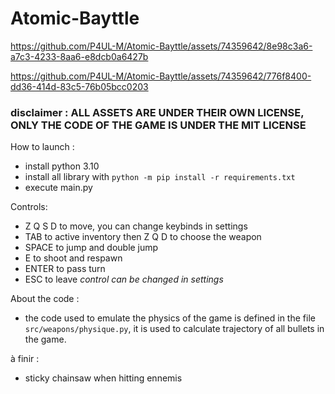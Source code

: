 # Atomic-Bayttle

https://github.com/P4UL-M/Atomic-Bayttle/assets/74359642/8e98c3a6-a7c3-4233-8aa6-e8dcb0a6427b

https://github.com/P4UL-M/Atomic-Bayttle/assets/74359642/776f8400-dd36-414d-83c5-76b05bcc0203

### disclaimer : ALL ASSETS ARE UNDER THEIR OWN LICENSE, ONLY THE CODE OF THE GAME IS UNDER THE MIT LICENSE

How to launch :
- install python 3.10
- install all library with ``python -m pip install -r requirements.txt``
- execute main.py

Controls:
- Z Q S D to move, you can change keybinds in settings
- TAB to active inventory then Z Q D to choose the weapon
- SPACE to jump and double jump
- E to shoot and respawn
- ENTER to pass turn
- ESC to leave
  *control can be changed in settings*

About the code :
- the code used to emulate the physics of the game is defined in the file ``src/weapons/physique.py``, it is used to calculate trajectory of all bullets in the game.

à finir : 
- sticky chainsaw when hitting ennemis
